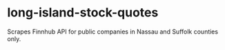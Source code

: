 # long-island-stock-quotes
Scrapes Finnhub API for public companies in Nassau and Suffolk counties only.